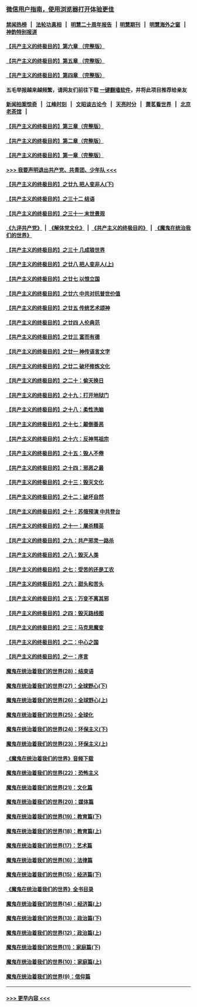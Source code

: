 ### [微信用户指南，使用浏览器打开体验更佳](https://github.com/gfw-breaker/banned-news1/blob/master/indexes/wechat-guide.md?t=0)
#### [禁闻热榜](热点新闻.md?t=0)  &nbsp;&nbsp;|&nbsp;&nbsp; [法轮功真相](https://github.com/gfw-breaker/truth/blob/master/README.md?t=0) &nbsp;&nbsp;|&nbsp;&nbsp; [明慧二十周年报告](https://github.com/gfw-breaker/mh-reports/blob/master/README.md?t=0) &nbsp;&nbsp;|&nbsp;&nbsp;[明慧期刊](https://github.com/gfw-breaker/mh-qikan) &nbsp;&nbsp;|&nbsp;&nbsp; [明慧海外之窗](https://github.com/gfw-breaker/mh-news/blob/master/README.md?t=0) &nbsp;&nbsp;|&nbsp;&nbsp; [神韵特别报道](https://github.com/gfw-breaker/mh-news/blob/master/shenyun.md?t=0)
#### [【共产主义的终极目的】第六章 （完整版）](../pages/nsc422/n11428913.md?t=02050112) 
#### [【共产主义的终极目的】第五章 （完整版）](../pages/nsc422/n11428912.md?t=02050112) 
#### [【共产主义的终极目的】第四章 （完整版）](../pages/nsc422/n11428907.md?t=02050112) 
#### 五毛举报越来越频繁，请网友们前往下载 [一键翻墙软件](https://github.com/gfw-breaker/ssr-accounts)，并将此项目推荐给亲友
#### [新闻拍案惊奇](https://github.com/gfw-breaker/banned-news1/blob/master/pages/link4.md) &nbsp;&nbsp;|&nbsp;&nbsp; [江峰时刻](https://github.com/gfw-breaker/banned-news1/blob/master/pages/link4.md) &nbsp;&nbsp;|&nbsp;&nbsp; [文昭谈古论今](https://github.com/gfw-breaker/banned-news1/blob/master/pages/link4.md) &nbsp;&nbsp;|&nbsp;&nbsp; [天亮时分](https://github.com/gfw-breaker/banned-news1/blob/master/pages/link4.md) &nbsp;&nbsp;|&nbsp;&nbsp; [萧茗看世界](https://github.com/gfw-breaker/banned-news1/blob/master/pages/link4.md) &nbsp;&nbsp;|&nbsp;&nbsp; [北京老茶馆](https://github.com/gfw-breaker/banned-news1/blob/master/pages/link4.md) &nbsp;&nbsp;|&nbsp;&nbsp; 
#### [【共产主义的终极目的】第三章（完整版）](../pages/nsc422/n11428848.md?t=02050112) 
#### [【共产主义的终极目的】第二章（完整版）](../pages/nsc422/n11428831.md?t=02050112) 
#### [【共产主义的终极目的】第一章（完整版）](../pages/nsc422/n11417651.md?t=02050112) 
#### [>>> 我要声明退出共产党、共青团、少年队 <<<](https://github.com/begood0513/goodnews/blob/master/quit/letter.md) 
#### [【共产主义的终极目的】之廿九 把人变非人(下)](../pages/nsc422/n11344140.md?t=02050112) 
#### [【共产主义的终极目的】之三十二 结语](../pages/nsc422/n11360535.md?t=02050112) 
#### [【共产主义的终极目的】之三十一 末世景观](../pages/nsc422/n11351129.md?t=02050112) 
#### [《九评共产党》](https://github.com/begood0513/9ping.md/blob/master/README.md) &nbsp;|&nbsp; [《解体党文化》](../../../../jtdwh.md/blob/master/README.md)  &nbsp;|&nbsp; [《共产主义的终极目的》](../../../../gczydzjmd.md/blob/master/README.md) &nbsp;|&nbsp; [《魔鬼在统治我们的世界》](../../../../mgztzwmdsj.md/blob/master/README.md) 
#### [【共产主义的终极目的】之三十 几成狼世界](../pages/nsc422/n11348280.md?t=02050112) 
#### [【共产主义的终极目的】之廿八 把人变非人(上)](../pages/nsc422/n11340492.md?t=02050112) 
#### [【共产主义的终极目的】之廿七 以恨立国](../pages/nsc422/n11336944.md?t=02050112) 
#### [【共产主义的终极目的】之廿六 中共对抗普世价值](../pages/nsc422/n11324785.md?t=02050112) 
#### [【共产主义的终极目的】之廿五 传统艺术颂神](../pages/nsc422/n11296396.md?t=02050112) 
#### [【共产主义的终极目的】之廿四 人伦典范](../pages/nsc422/n11296397.md?t=02050112) 
#### [【共产主义的终极目的】之廿三 富而有德](../pages/nsc422/n11283598.md?t=02050112) 
#### [【共产主义的终极目的】之廿一 神传语言文字](../pages/nsc422/n11263265.md?t=02050112) 
#### [【共产主义的终极目的】之廿二 破坏修炼文化](../pages/nsc422/n11245728.md?t=02050112) 
#### [【共产主义的终极目的】之二十：偷天换日](../pages/nsc422/n11238846.md?t=02050112) 
#### [【共产主义的终极目的】之十九：打开地狱门](../pages/nsc422/n11206376.md?t=02050112) 
#### [【共产主义的终极目的】之十八：柔性洗脑](../pages/nsc422/n11199994.md?t=02050112) 
#### [【共产主义的终极目的】之十七：颠倒善恶](../pages/nsc422/n11179782.md?t=02050112) 
#### [【共产主义的终极目的】之十六：反神骂祖宗](../pages/nsc422/n11166798.md?t=02050112) 
#### [【共产主义的终极目的】之十五：毁人不倦](../pages/nsc422/n11166792.md?t=02050112) 
#### [【共产主义的终极目的】之十四：邪恶之最](../pages/nsc422/n11150249.md?t=02050112) 
#### [【共产主义的终极目的】之十三：毁灭文化](../pages/nsc422/n11135227.md?t=02050112) 
#### [【共产主义的终极目的】之十二：破坏自然](../pages/nsc422/n11135214.md?t=02050112) 
#### [【共产主义的终极目的】之十：苏俄预演 中共登台](../pages/nsc422/n11118424.md?t=02050112) 
#### [【共产主义的终极目的】之十一：屠杀精英](../pages/nsc422/n11118442.md?t=02050112) 
#### [【共产主义的终极目的】之九：共产邪灵一路杀](../pages/nsc422/n11114139.md?t=02050112) 
#### [【共产主义的终极目的】之八：毁灭人类](../pages/nsc422/n11108503.md?t=02050112) 
#### [【共产主义的终极目的】之七：受苦的还是工农](../pages/nsc422/n11101809.md?t=02050112) 
#### [【共产主义的终极目的】之六：甜头和苦头](../pages/nsc422/n11096971.md?t=02050112) 
#### [【共产主义的终极目的】之五：万变不离其邪](../pages/nsc422/n11091285.md?t=02050112) 
#### [【共产主义的终极目的】之四：毁灭路线图](../pages/nsc422/n11086284.md?t=02050112) 
#### [【共产主义的终极目的】之三：马克思魔变](../pages/nsc422/n11061941.md?t=02050112) 
#### [【共产主义的终极目的】之二：中心之国](../pages/nsc422/n11047728.md?t=02050112) 
#### [【共产主义的终极目的】之一：序言](../pages/nsc422/n11086077.md?t=02050112) 
#### [魔鬼在统治着我们的世界(28)：结束语](../pages/nsc422/n10936246.md?t=02050112) 
#### [魔鬼在统治着我们的世界(27)：全球野心(下)](../pages/nsc422/n10928319.md?t=02050112) 
#### [魔鬼在统治着我们的世界(26)：全球野心(上)](../pages/nsc422/n10900318.md?t=02050112) 
#### [魔鬼在统治着我们的世界(25)：全球化](../pages/nsc422/n10788205.md?t=02050112) 
#### [魔鬼在统治着我们的世界(24)：环保主义(下)](../pages/nsc422/n10695307.md?t=02050112) 
#### [魔鬼在统治着我们的世界(23)：环保主义(上)](../pages/nsc422/n10688613.md?t=02050112) 
#### [《魔鬼在统治着我们的世界》音频下载](../pages/nsc422/n10635553.md?t=02050112) 
#### [魔鬼在统治着我们的世界(22)：恐怖主义](../pages/nsc422/n10614727.md?t=02050112) 
#### [魔鬼在统治着我们的世界(21)：文化篇](../pages/nsc422/n10597706.md?t=02050112) 
#### [魔鬼在统治着我们的世界(20)：媒体篇](../pages/nsc422/n10586579.md?t=02050112) 
#### [魔鬼在统治着我们的世界(19)：教育篇(下)](../pages/nsc422/n10564808.md?t=02050112) 
#### [魔鬼在统治着我们的世界(18)：教育篇(上)](../pages/nsc422/n10526970.md?t=02050112) 
#### [魔鬼在统治着我们的世界(17)：艺术篇](../pages/nsc422/n10499093.md?t=02050112) 
#### [魔鬼在统治着我们的世界(16)：法律篇](../pages/nsc422/n10485969.md?t=02050112) 
#### [魔鬼在统治着我们的世界(15)：经济篇(下)](../pages/nsc422/n10469975.md?t=02050112) 
#### [《魔鬼在统治着我们的世界》全书目录](../pages/nsc422/n10464261.md?t=02050112) 
#### [魔鬼在统治着我们的世界(14)：经济篇(上)](../pages/nsc422/n10457370.md?t=02050112) 
#### [魔鬼在统治着我们的世界(13)：政治篇(下)](../pages/nsc422/n10448270.md?t=02050112) 
#### [魔鬼在统治着我们的世界(12)：政治篇(上)](../pages/nsc422/n10444576.md?t=02050112) 
#### [魔鬼在统治着我们的世界(11)：家庭篇(下)](../pages/nsc422/n10440961.md?t=02050112) 
#### [魔鬼在统治着我们的世界(10)：家庭篇(上)](../pages/nsc422/n10435448.md?t=02050112) 
#### [魔鬼在统治着我们的世界(9)：信仰篇](../pages/nsc422/n10432159.md?t=02050112) 

----
#### [ >>> 更早内容 <<< ](../indexes/nsc422-earlier.md)
